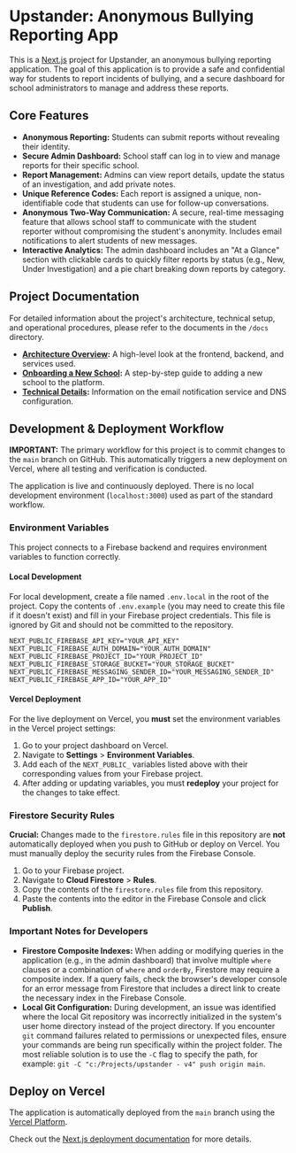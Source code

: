 # Upstander: Anonymous Bullying Reporting App

This is a [Next.js](https://nextjs.org) project for Upstander, an anonymous bullying reporting application. The goal of this application is to provide a safe and confidential way for students to report incidents of bullying, and a secure dashboard for school administrators to manage and address these reports.

## Core Features

- **Anonymous Reporting:** Students can submit reports without revealing their identity.
- **Secure Admin Dashboard:** School staff can log in to view and manage reports for their specific school.
- **Report Management:** Admins can view report details, update the status of an investigation, and add private notes.
- **Unique Reference Codes:** Each report is assigned a unique, non-identifiable code that students can use for follow-up conversations.
- **Anonymous Two-Way Communication:** A secure, real-time messaging feature that allows school staff to communicate with the student reporter without compromising the student's anonymity. Includes email notifications to alert students of new messages.
- **Interactive Analytics:** The admin dashboard includes an "At a Glance" section with clickable cards to quickly filter reports by status (e.g., New, Under Investigation) and a pie chart breaking down reports by category.

## Project Documentation

For detailed information about the project's architecture, technical setup, and operational procedures, please refer to the documents in the `/docs` directory.

*   **[Architecture Overview](./docs/architecture.md):** A high-level look at the frontend, backend, and services used.
*   **[Onboarding a New School](./docs/onboarding.md):** A step-by-step guide to adding a new school to the platform.
*   **[Technical Details](./docs/technical.md):** Information on the email notification service and DNS configuration.

## Development & Deployment Workflow

**IMPORTANT:** The primary workflow for this project is to commit changes to the `main` branch on GitHub. This automatically triggers a new deployment on Vercel, where all testing and verification is conducted.

The application is live and continuously deployed. There is no local development environment (`localhost:3000`) used as part of the standard workflow.

### Environment Variables

This project connects to a Firebase backend and requires environment variables to function correctly.

#### Local Development

For local development, create a file named `.env.local` in the root of the project. Copy the contents of `.env.example` (you may need to create this file if it doesn't exist) and fill in your Firebase project credentials. This file is ignored by Git and should not be committed to the repository.

```
NEXT_PUBLIC_FIREBASE_API_KEY="YOUR_API_KEY"
NEXT_PUBLIC_FIREBASE_AUTH_DOMAIN="YOUR_AUTH_DOMAIN"
NEXT_PUBLIC_FIREBASE_PROJECT_ID="YOUR_PROJECT_ID"
NEXT_PUBLIC_FIREBASE_STORAGE_BUCKET="YOUR_STORAGE_BUCKET"
NEXT_PUBLIC_FIREBASE_MESSAGING_SENDER_ID="YOUR_MESSAGING_SENDER_ID"
NEXT_PUBLIC_FIREBASE_APP_ID="YOUR_APP_ID"
```

#### Vercel Deployment

For the live deployment on Vercel, you **must** set the environment variables in the Vercel project settings:

1.  Go to your project dashboard on Vercel.
2.  Navigate to **Settings** > **Environment Variables**.
3.  Add each of the `NEXT_PUBLIC_` variables listed above with their corresponding values from your Firebase project.
4.  After adding or updating variables, you must **redeploy** your project for the changes to take effect.

### Firestore Security Rules

**Crucial:** Changes made to the `firestore.rules` file in this repository are **not** automatically deployed when you push to GitHub or deploy on Vercel. You must manually deploy the security rules from the Firebase Console.

1.  Go to your Firebase project.
2.  Navigate to **Cloud Firestore** > **Rules**.
3.  Copy the contents of the `firestore.rules` file from this repository.
4.  Paste the contents into the editor in the Firebase Console and click **Publish**.


### Important Notes for Developers

*   **Firestore Composite Indexes:** When adding or modifying queries in the application (e.g., in the admin dashboard) that involve multiple `where` clauses or a combination of `where` and `orderBy`, Firestore may require a composite index. If a query fails, check the browser's developer console for an error message from Firestore that includes a direct link to create the necessary index in the Firebase Console.
*   **Local Git Configuration:** During development, an issue was identified where the local Git repository was incorrectly initialized in the system's user home directory instead of the project directory. If you encounter `git` command failures related to permissions or unexpected files, ensure your commands are being run specifically within the project folder. The most reliable solution is to use the `-C` flag to specify the path, for example: `git -C "c:/Projects/upstander - v4" push origin main`.

## Deploy on Vercel

The application is automatically deployed from the `main` branch using the [Vercel Platform](https://vercel.com/new?utm_medium=default-template&filter=next.js&utm_source=create-next-app&utm_campaign=create-next-app-readme).

Check out the [Next.js deployment documentation](https://nextjs.org/docs/app/building-your-application/deploying) for more details.
